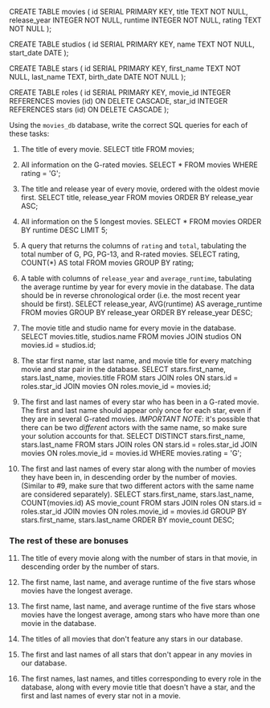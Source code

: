 CREATE TABLE movies
(
id SERIAL PRIMARY KEY,
title TEXT NOT NULL,
release_year INTEGER NOT NULL,
runtime INTEGER NOT NULL,
rating TEXT NOT NULL
);

CREATE TABLE studios
(
id SERIAL PRIMARY KEY,
name TEXT NOT NULL,
start_date DATE
);

CREATE TABLE stars
(
id SERIAL PRIMARY KEY,
first_name TEXT NOT NULL,
last_name TEXT,
birth_date DATE NOT NULL
);

CREATE TABLE roles
(
id SERIAL PRIMARY KEY,
movie_id INTEGER REFERENCES movies (id) ON DELETE CASCADE,
star_id INTEGER REFERENCES stars (id) ON DELETE CASCADE
);

Using the `movies_db` database, write the correct SQL queries for each of these tasks:

1.  The title of every movie.
    SELECT title FROM movies;

2.  All information on the G-rated movies.
    SELECT \* FROM movies WHERE rating = 'G';

3.  The title and release year of every movie, ordered with the
    oldest movie first.
    SELECT title, release_year FROM movies ORDER BY release_year ASC;
4.  All information on the 5 longest movies.
    SELECT \* FROM movies ORDER BY runtime DESC LIMIT 5;

5.  A query that returns the columns of `rating` and `total`, tabulating the
    total number of G, PG, PG-13, and R-rated movies.
    SELECT rating, COUNT(\*) AS total FROM movies GROUP BY rating;

6.  A table with columns of `release_year` and `average_runtime`,
    tabulating the average runtime by year for every movie in the database. The data should be in reverse chronological order (i.e. the most recent year should be first).
    SELECT release_year, AVG(runtime) AS average_runtime FROM movies GROUP BY release_year ORDER BY release_year DESC;

7.  The movie title and studio name for every movie in the
    database.
    SELECT movies.title, studios.name FROM movies JOIN studios ON movies.id = studios.id;

8.  The star first name, star last name, and movie title for every
    matching movie and star pair in the database.
    SELECT stars.first_name, stars.last_name, movies.title FROM stars JOIN roles ON stars.id = roles.star_id JOIN movies ON roles.movie_id = movies.id;

9.  The first and last names of every star who has been in a G-rated movie. The first and last name should appear only once for each star, even if they are in several G-rated movies. _IMPORTANT NOTE_: it's possible that there can be two _different_ actors with the same name, so make sure your solution accounts for that.
    SELECT DISTINCT stars.first_name, stars.last_name FROM stars JOIN roles ON stars.id = roles.star_id JOIN movies ON roles.movie_id = movies.id WHERE movies.rating = 'G';

10. The first and last names of every star along with the number
    of movies they have been in, in descending order by the number of movies. (Similar to #9, make sure
    that two different actors with the same name are considered separately).
    SELECT stars.first_name, stars.last_name, COUNT(movies.id) AS movie_count FROM stars JOIN roles ON stars.id = roles.star_id JOIN movies ON roles.movie_id = movies.id GROUP BY stars.first_name, stars.last_name ORDER BY movie_count DESC;

### The rest of these are bonuses

11. The title of every movie along with the number of stars in
    that movie, in descending order by the number of stars.

12. The first name, last name, and average runtime of the five
    stars whose movies have the longest average.

13. The first name, last name, and average runtime of the five
    stars whose movies have the longest average, among stars who have more than one movie in the database.

14. The titles of all movies that don't feature any stars in our
    database.

15. The first and last names of all stars that don't appear in any movies in our database.

16. The first names, last names, and titles corresponding to every
    role in the database, along with every movie title that doesn't have a star, and the first and last names of every star not in a movie.
